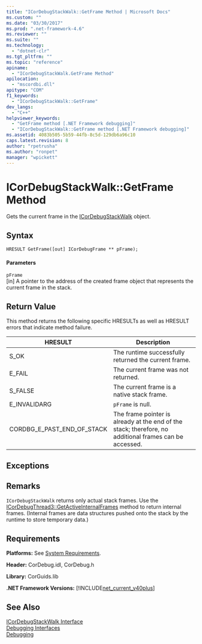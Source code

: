 ```yaml
---
title: "ICorDebugStackWalk::GetFrame Method | Microsoft Docs"
ms.custom: ""
ms.date: "03/30/2017"
ms.prod: ".net-framework-4.6"
ms.reviewer: ""
ms.suite: ""
ms.technology: 
  - "dotnet-clr"
ms.tgt_pltfrm: ""
ms.topic: "reference"
apiname: 
  - "ICorDebugStackWalk.GetFrame Method"
apilocation: 
  - "mscordbi.dll"
apitype: "COM"
f1_keywords: 
  - "ICorDebugStackWalk::GetFrame"
dev_langs: 
  - "C++"
helpviewer_keywords: 
  - "GetFrame method [.NET Framework debugging]"
  - "ICorDebugStackWalk::GetFrame method [.NET Framework debugging]"
ms.assetid: 4083b505-5b59-44fb-8c5d-129db6a96c10
caps.latest.revision: 8
author: "rpetrusha"
ms.author: "ronpet"
manager: "wpickett"
---
```

# ICorDebugStackWalk::GetFrame Method
Gets the current frame in the [ICorDebugStackWalk](../../../../docs/framework/unmanaged-api/debugging/icordebugstackwalk-interface.md) object.  
  
## Syntax  
  
```  
HRESULT GetFrame([out] ICorDebugFrame ** pFrame);  
```  
  
#### Parameters  
 `pFrame`  
 [in] A pointer to the address of the created frame object that represents the current frame in the stack.  
  
## Return Value  
 This method returns the following specific HRESULTs as well as HRESULT errors that indicate method failure.  
  
|HRESULT|Description|  
|-------------|-----------------|  
|S_OK|The runtime successfully returned the current frame.|  
|E_FAIL|The current frame was not returned.|  
|S_FALSE|The current frame is a native stack frame.|  
|E_INVALIDARG|`pFrame` is null.|  
|CORDBG_E_PAST_END_OF_STACK|The frame pointer is already at the end of the stack; therefore, no additional frames can be accessed.|  
  
## Exceptions  
  
## Remarks  
 `ICorDebugStackWalk` returns only actual stack frames. Use the [ICorDebugThread3::GetActiveInternalFrames](../../../../docs/framework/unmanaged-api/debugging/icordebugthread3-getactiveinternalframes-method.md) method to return internal frames. (Internal frames are data structures pushed onto the stack by the runtime to store temporary data.)  
  
## Requirements  
 **Platforms:** See [System Requirements](../../../../docs/framework/getting-started/system-requirements.md).  
  
 **Header:** CorDebug.idl, CorDebug.h  
  
 **Library:** CorGuids.lib  
  
 **.NET Framework Versions:** [!INCLUDE[net_current_v40plus](../../../../includes/net-current-v40plus-md.md)]  
  
## See Also  
 [ICorDebugStackWalk Interface](../../../../docs/framework/unmanaged-api/debugging/icordebugstackwalk-interface.md)   
 [Debugging Interfaces](../../../../docs/framework/unmanaged-api/debugging/debugging-interfaces.md)   
 [Debugging](../../../../docs/framework/unmanaged-api/debugging/debugging-unmanaged-api-reference.md)